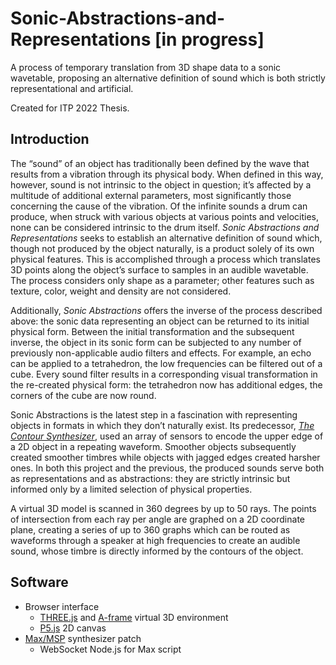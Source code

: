 # Sonic-Abstractions-and-Representations [in progress]
A process of temporary translation from 3D shape data to a sonic wavetable, proposing an alternative definition of sound which is both strictly representational and artificial.

Created for ITP 2022 Thesis.

## Introduction
  The “sound” of an object has traditionally been defined by the wave that results from a vibration through its physical body. When defined in this way, however, sound is not intrinsic to the object in question; it’s affected by a multitude of additional external parameters, most significantly those concerning the cause of the vibration. Of the infinite sounds a drum can produce, when struck with various objects at various points and velocities, none can be considered intrinsic to the drum itself. _Sonic Abstractions and Representations_ seeks to establish an alternative definition of sound which, though not produced by the object naturally, is a product solely of its own physical features. This is accomplished through a process which translates 3D points along the object’s surface to samples in an audible wavetable. The process considers only shape as a parameter; other features such as texture, color, weight and density are not considered.
  
  Additionally, _Sonic Abstractions_ offers the inverse of the process described above: the sonic data representing an object can be returned to its initial physical form. Between the initial transformation and the subsequent inverse, the object in its sonic form can be subjected to any number of previously non-applicable audio filters and effects. For example, an echo can be applied to a tetrahedron, the low frequencies can be filtered out of a cube. Every sound filter results in a corresponding visual transformation in the re-created physical form: the tetrahedron now has additional edges, the corners of the cube are now round.
  
  Sonic Abstractions is the latest step in a fascination with representing objects in formats in which they don’t naturally exist. Its predecessor, [_The Contour Synthesizer_](https://github.com/yonatanrozin/a-contour-synthesizer), used an array of sensors to encode the upper edge of a 2D object in a repeating waveform. Smoother objects subsequently created smoother timbres while objects with jagged edges created harsher ones. In both this project and the previous, the produced sounds serve both as representations and as abstractions: they are strictly intrinsic but informed only by a limited selection of physical properties. 
  
  A virtual 3D model is scanned in 360 degrees by up to 50 rays. The points of intersection from each ray per angle are graphed on a 2D coordinate plane, creating a series of up to 360 graphs which can be routed as waveforms through a speaker at high frequencies to create an audible sound, whose timbre is directly informed by the contours of the object.
  
## Software
- Browser interface 
  - [THREE.js](https://threejs.org/) and [A-frame](https://aframe.io/) virtual 3D environment
  - [P5.js](https://p5js.org/) 2D canvas
- [Max/MSP](https://cycling74.com/products/max) synthesizer patch
  - WebSocket Node.js for Max script 
